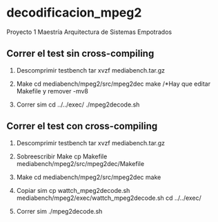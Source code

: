 decodificacion_mpeg2
====================

Proyecto 1 Maestría Arquitectura de Sistemas Empotrados

Correr el test sin cross-compiling
------------------------------------

1) Descomprimir testbench
   tar xvzf mediabench.tar.gz

2) Make
   cd mediabench/mpeg2/src/mpeg2dec
   make		/*Hay que editar Makefile y remover -mv8

3) Correr sim
   cd ../../exec/
   ./mpeg2decode.sh


Correr el test con cross-compiling
------------------------------------

1) Descomprimir testbench
   tar xvzf mediabench.tar.gz

2) Sobreescribir Make
   cp Makefile mediabench/mpeg2/src/mpeg2dec/Makefile

3) Make
   cd mediabench/mpeg2/src/mpeg2dec
   make

3) Copiar sim
   cp wattch_mpeg2decode.sh mediabench/mpeg2/exec/wattch_mpeg2decode.sh
   cd ../../exec/

4)  Correr sim
   ./mpeg2decode.sh

